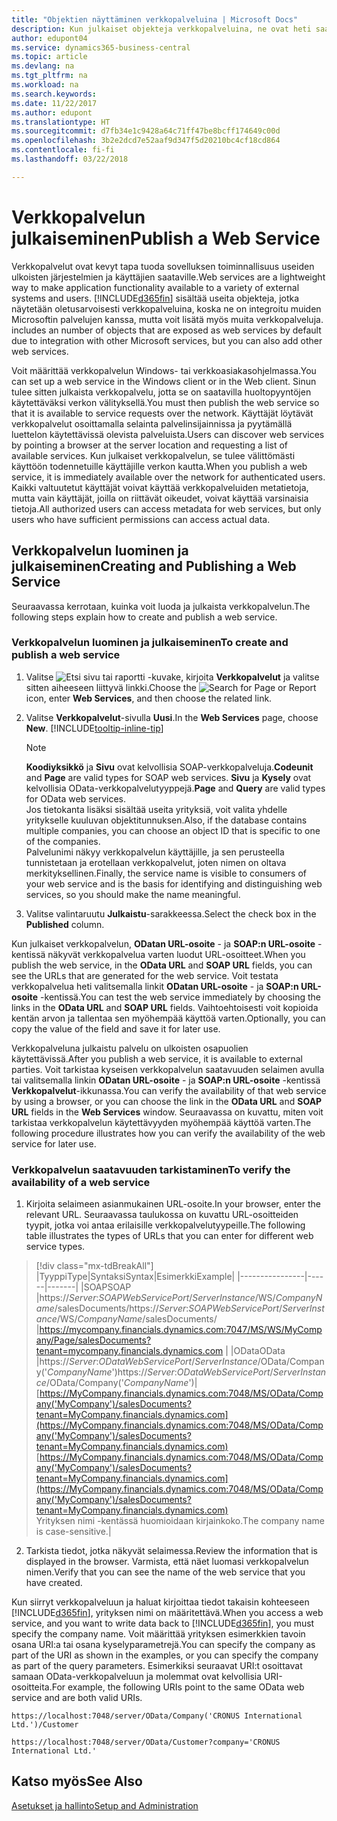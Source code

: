 ```yaml
---
title: "Objektien näyttäminen verkkopalveluina | Microsoft Docs"
description: Kun julkaiset objekteja verkkopalveluina, ne ovat heti saatavilla verkossa.
author: edupont04
ms.service: dynamics365-business-central
ms.topic: article
ms.devlang: na
ms.tgt_pltfrm: na
ms.workload: na
ms.search.keywords: 
ms.date: 11/22/2017
ms.author: edupont
ms.translationtype: HT
ms.sourcegitcommit: d7fb34e1c9428a64c71ff47be8bcff174649c00d
ms.openlocfilehash: 3b2e2dcd7e52aaf9d347f5d20210bc4cf18cd864
ms.contentlocale: fi-fi
ms.lasthandoff: 03/22/2018

---
```

# <a name="publish-a-web-service"></a><span data-ttu-id="2885b-103">Verkkopalvelun julkaiseminen</span><span class="sxs-lookup"><span data-stu-id="2885b-103">Publish a Web Service</span></span>
<span data-ttu-id="2885b-104">Verkkopalvelut ovat kevyt tapa tuoda sovelluksen toiminnallisuus useiden ulkoisten järjestelmien ja käyttäjien saataville.</span><span class="sxs-lookup"><span data-stu-id="2885b-104">Web services are a lightweight way to make application functionality available to a variety of external systems and users.</span></span> [!INCLUDE[d365fin](includes/d365fin_md.md)]<span data-ttu-id="2885b-105"> sisältää useita objekteja, jotka näytetään oletusarvoisesti verkkopalveluina, koska ne on integroitu muiden Microsoftin palvelujen kanssa, mutta voit lisätä myös muita verkkopalveluja.</span><span class="sxs-lookup"><span data-stu-id="2885b-105"> includes an number of objects that are exposed as web services by default due to integration with other Microsoft services, but you can also add other web services.</span></span>  

<span data-ttu-id="2885b-106">Voit määrittää verkkopalvelun Windows- tai verkkoasiakasohjelmassa.</span><span class="sxs-lookup"><span data-stu-id="2885b-106">You can set up a web service in the Windows client or in the Web client.</span></span> <span data-ttu-id="2885b-107">Sinun tulee sitten julkaista verkkopalvelu, jotta se on saatavilla huoltopyyntöjen käytettäväksi verkon välityksellä.</span><span class="sxs-lookup"><span data-stu-id="2885b-107">You must then publish the web service so that it is available to service requests over the network.</span></span> <span data-ttu-id="2885b-108">Käyttäjät löytävät verkkopalvelut osoittamalla selainta palvelinsijainnissa ja pyytämällä luettelon käytettävissä olevista palveluista.</span><span class="sxs-lookup"><span data-stu-id="2885b-108">Users can discover web services by pointing a browser at the server location and requesting a list of available services.</span></span> <span data-ttu-id="2885b-109">Kun julkaiset verkkopalvelun, se tulee välittömästi käyttöön todennetuille käyttäjille verkon kautta.</span><span class="sxs-lookup"><span data-stu-id="2885b-109">When you publish a web service, it is immediately available over the network for authenticated users.</span></span> <span data-ttu-id="2885b-110">Kaikki valtuutetut käyttäjät voivat käyttää verkkopalveluiden metatietoja, mutta vain käyttäjät, joilla on riittävät oikeudet, voivat käyttää varsinaisia tietoja.</span><span class="sxs-lookup"><span data-stu-id="2885b-110">All authorized users can access metadata for web services, but only users who have sufficient permissions can access actual data.</span></span>

## <a name="creating-and-publishing-a-web-service"></a><span data-ttu-id="2885b-111">Verkkopalvelun luominen ja julkaiseminen</span><span class="sxs-lookup"><span data-stu-id="2885b-111">Creating and Publishing a Web Service</span></span>  
<span data-ttu-id="2885b-112">Seuraavassa kerrotaan, kuinka voit luoda ja julkaista verkkopalvelun.</span><span class="sxs-lookup"><span data-stu-id="2885b-112">The following steps explain how to create and publish a web service.</span></span>  

### <a name="to-create-and-publish-a-web-service"></a><span data-ttu-id="2885b-113">Verkkopalvelun luominen ja julkaiseminen</span><span class="sxs-lookup"><span data-stu-id="2885b-113">To create and publish a web service</span></span>  

1.  <span data-ttu-id="2885b-114">Valitse ![Etsi sivu tai raportti](media/ui-search/search_small.png "Etsi sivu tai raportti -kuvake") -kuvake, kirjoita **Verkkopalvelut** ja valitse sitten aiheeseen liittyvä linkki.</span><span class="sxs-lookup"><span data-stu-id="2885b-114">Choose the ![Search for Page or Report](media/ui-search/search_small.png "Search for Page or Report icon") icon, enter **Web Services**, and then choose the related link.</span></span>  
2.  <span data-ttu-id="2885b-115">Valitse **Verkkopalvelut**-sivulla **Uusi**.</span><span class="sxs-lookup"><span data-stu-id="2885b-115">In the **Web Services** page, choose **New**.</span></span> [!INCLUDE[tooltip-inline-tip](includes/tooltip-inline-tip_md.md)]  

    > [!NOTE]  
    >  <span data-ttu-id="2885b-116">**Koodiyksikkö** ja **Sivu** ovat kelvollisia SOAP-verkkopalveluja.</span><span class="sxs-lookup"><span data-stu-id="2885b-116">**Codeunit** and **Page** are valid types for SOAP web services.</span></span> <span data-ttu-id="2885b-117">**Sivu** ja **Kysely** ovat kelvollisia OData-verkkopalvelutyyppejä.</span><span class="sxs-lookup"><span data-stu-id="2885b-117">**Page** and **Query** are valid types for OData web services.</span></span>  
    <span data-ttu-id="2885b-118">Jos tietokanta lisäksi sisältää useita yrityksiä, voit valita yhdelle yritykselle kuuluvan objektitunnuksen.</span><span class="sxs-lookup"><span data-stu-id="2885b-118">Also, if the database contains multiple companies, you can choose an object ID that is specific to one of the companies.</span></span>  
    <span data-ttu-id="2885b-119">Palvelunimi näkyy verkkopalvelun käyttäjille, ja sen perusteella tunnistetaan ja erotellaan verkkopalvelut, joten nimen on oltava merkityksellinen.</span><span class="sxs-lookup"><span data-stu-id="2885b-119">Finally, the service name is visible to consumers of your web service and is the basis for identifying and distinguishing web services, so you should make the name meaningful.</span></span>

3.  <span data-ttu-id="2885b-120">Valitse valintaruutu **Julkaistu**-sarakkeessa.</span><span class="sxs-lookup"><span data-stu-id="2885b-120">Select the check box in the **Published** column.</span></span>  

<span data-ttu-id="2885b-121">Kun julkaiset verkkopalvelun, **ODatan URL-osoite** - ja **SOAP:n URL-osoite** -kentissä näkyvät verkkopalvelua varten luodut URL-osoitteet.</span><span class="sxs-lookup"><span data-stu-id="2885b-121">When you publish the web service, in the **OData URL** and **SOAP URL** fields, you can see the URLs that are generated for the web service.</span></span> <span data-ttu-id="2885b-122">Voit testata verkkopalvelua heti valitsemalla linkit **ODatan URL-osoite** - ja **SOAP:n URL-osoite** -kentissä.</span><span class="sxs-lookup"><span data-stu-id="2885b-122">You can test the web service immediately by choosing the links in the **OData URL** and **SOAP URL** fields.</span></span> <span data-ttu-id="2885b-123">Vaihtoehtoisesti voit kopioida kentän arvon ja tallentaa sen myöhempää käyttöä varten.</span><span class="sxs-lookup"><span data-stu-id="2885b-123">Optionally, you can copy the value of the field and save it for later use.</span></span>  

<span data-ttu-id="2885b-124">Verkkopalveluna julkaistu palvelu on ulkoisten osapuolien käytettävissä.</span><span class="sxs-lookup"><span data-stu-id="2885b-124">After you publish a web service, it is available to external parties.</span></span> <span data-ttu-id="2885b-125">Voit tarkistaa kyseisen verkkopalvelun saatavuuden selaimen avulla tai valitsemalla linkin **ODatan URL-osoite** - ja **SOAP:n URL-osoite** -kentissä **Verkkopalvelut**-ikkunassa.</span><span class="sxs-lookup"><span data-stu-id="2885b-125">You can verify the availability of that web service by using a browser, or you can choose the link in the **OData URL** and **SOAP URL** fields in the **Web Services** window.</span></span> <span data-ttu-id="2885b-126">Seuraavassa on kuvattu, miten voit tarkistaa verkkopalvelun käytettävyyden myöhempää käyttöä varten.</span><span class="sxs-lookup"><span data-stu-id="2885b-126">The following procedure illustrates how you can verify the availability of the web service for later use.</span></span>  

### <a name="to-verify-the-availability-of-a-web-service"></a><span data-ttu-id="2885b-127">Verkkopalvelun saatavuuden tarkistaminen</span><span class="sxs-lookup"><span data-stu-id="2885b-127">To verify the availability of a web service</span></span>  

1.  <span data-ttu-id="2885b-128">Kirjoita selaimeen asianmukainen URL-osoite.</span><span class="sxs-lookup"><span data-stu-id="2885b-128">In your browser, enter the relevant URL.</span></span> <span data-ttu-id="2885b-129">Seuraavassa taulukossa on kuvattu URL-osoitteiden tyypit, jotka voi antaa erilaisille verkkopalvelutyypeille.</span><span class="sxs-lookup"><span data-stu-id="2885b-129">The following table illustrates the types of URLs that you can enter for different web service types.</span></span>  
> [!div class="mx-tdBreakAll"]
> |<span data-ttu-id="2885b-130">Tyyppi</span><span class="sxs-lookup"><span data-stu-id="2885b-130">Type</span></span>|<span data-ttu-id="2885b-131">Syntaksi</span><span class="sxs-lookup"><span data-stu-id="2885b-131">Syntax</span></span>|<span data-ttu-id="2885b-132">Esimerkki</span><span class="sxs-lookup"><span data-stu-id="2885b-132">Example</span></span>|
> |----------------|------|-------|
> |<span data-ttu-id="2885b-133">SOAP</span><span class="sxs-lookup"><span data-stu-id="2885b-133">SOAP</span></span> |<span data-ttu-id="2885b-134">https://*Server*:*SOAPWebServicePort*/*ServerInstance*/WS/*CompanyName*/salesDocuments/</span><span class="sxs-lookup"><span data-stu-id="2885b-134">https://*Server*:*SOAPWebServicePort*/*ServerInstance*/WS/*CompanyName*/salesDocuments/</span></span> |https://mycompany.financials.dynamics.com:7047/MS/WS/MyCompany/Page/salesDocuments?tenant=mycompany.financials.dynamics.com |
> |<span data-ttu-id="2885b-135">OData</span><span class="sxs-lookup"><span data-stu-id="2885b-135">OData</span></span> |<span data-ttu-id="2885b-136">https://*Server*:*ODataWebServicePort*/*ServerInstance*/OData/Company('*CompanyName*')</span><span class="sxs-lookup"><span data-stu-id="2885b-136">https://*Server*:*ODataWebServicePort*/*ServerInstance*/OData/Company('*CompanyName*')</span></span>|<span data-ttu-id="2885b-137">[https://MyCompany.financials.dynamics.com:7048/MS/OData/Company('MyCompany')/salesDocuments?tenant=MyCompany.financials.dynamics.com](https://MyCompany.financials.dynamics.com:7048/MS/OData/Company('MyCompany')/salesDocuments?tenant=MyCompany.financials.dynamics.com)</span><span class="sxs-lookup"><span data-stu-id="2885b-137">[https://MyCompany.financials.dynamics.com:7048/MS/OData/Company('MyCompany')/salesDocuments?tenant=MyCompany.financials.dynamics.com](https://MyCompany.financials.dynamics.com:7048/MS/OData/Company('MyCompany')/salesDocuments?tenant=MyCompany.financials.dynamics.com)</span></span> <br />    <span data-ttu-id="2885b-138">Yrityksen nimi -kentässä huomioidaan kirjainkoko.</span><span class="sxs-lookup"><span data-stu-id="2885b-138">The company name is case-sensitive.</span></span>|

2.  <span data-ttu-id="2885b-139">Tarkista tiedot, jotka näkyvät selaimessa.</span><span class="sxs-lookup"><span data-stu-id="2885b-139">Review the information that is displayed in the browser.</span></span> <span data-ttu-id="2885b-140">Varmista, että näet luomasi verkkopalvelun nimen.</span><span class="sxs-lookup"><span data-stu-id="2885b-140">Verify that you can see the name of the web service that you have created.</span></span>  

<span data-ttu-id="2885b-141">Kun siirryt verkkopalveluun ja haluat kirjoittaa tiedot takaisin kohteeseen [!INCLUDE[d365fin](includes/d365fin_md.md)], yrityksen nimi on määritettävä.</span><span class="sxs-lookup"><span data-stu-id="2885b-141">When you access a web service, and you want to write data back to [!INCLUDE[d365fin](includes/d365fin_md.md)], you must specify the company name.</span></span> <span data-ttu-id="2885b-142">Voit määrittää yrityksen esimerkkien tavoin osana URI:a tai osana kyselyparametrejä.</span><span class="sxs-lookup"><span data-stu-id="2885b-142">You can specify the company as part of the URI as shown in the examples, or you can specify the company as part of the query parameters.</span></span> <span data-ttu-id="2885b-143">Esimerkiksi seuraavat URI:t osoittavat samaan OData-verkkopalveluun ja molemmat ovat kelvollisia URI-osoitteita.</span><span class="sxs-lookup"><span data-stu-id="2885b-143">For example, the following URIs point to the same OData web service and are both valid URIs.</span></span>  

```  
https://localhost:7048/server/OData/Company('CRONUS International Ltd.')/Customer  
```  

```  
https://localhost:7048/server/OData/Customer?company='CRONUS International Ltd.'  
```  

## <a name="see-also"></a><span data-ttu-id="2885b-144">Katso myös</span><span class="sxs-lookup"><span data-stu-id="2885b-144">See Also</span></span>  
[<span data-ttu-id="2885b-145">Asetukset ja hallinto</span><span class="sxs-lookup"><span data-stu-id="2885b-145">Setup and Administration</span></span>](admin-setup-and-administration.md)  

